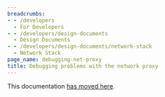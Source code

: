 ```yaml
---
breadcrumbs:
- - /developers
  - For Developers
- - /developers/design-documents
  - Design Documents
- - /developers/design-documents/network-stack
  - Network Stack
page_name: debugging-net-proxy
title: Debugging problems with the network proxy
---
```


This documentation [has moved
here](https://chromium.googlesource.com/chromium/src/+/HEAD/net/docs/proxy.md#Capturing-a-Net-Log-for-debugging-proxy-resolution-issues).